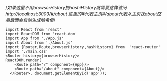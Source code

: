 /*如果这里不用browserHistory拥hashiHistory就需要这样访问http://localhost:3003/#/about  这里的#代表主页#/about代表从主页找about然后后面会自动生成哈希值*/
```
import React from 'react'
import ReactDOM from 'react-dom'
import App from './App.js'
import About from './About.js'
import {Router,Route,browserHistory,hashHistory} from  'react-router'
import './main.css'
<Router history={browserHistory}>
ReactDOM.render(
    <Route path="/" component={App}/>
    <Route path="/about" component={About}/>
  </Router>, document.getElementById('app'));

```
